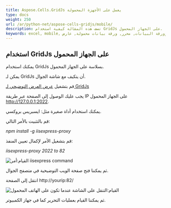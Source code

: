 ```yaml
---
title: Aspose.Cells.GridJs يعمل على الأجهزة المحمولة
type: docs
weight: 250
url: /ar/python-net/aspose-cells-gridjs/mobile/
description: تصف هذه المقالة كيفية استخدام GridJs على الجهاز المحمول.
keywords: excel, mobile, وورقة البيانات, محرر, ورقة بيانات محمولة, عارض
---
```


## استخدام GridJs على الجهاز المحمول

يمكنك استخدام GridJs بسلاسة على الجهاز المحمول. 

يمكن لـ GridJs أن يتكيف مع شاشة الجوال.

قم بتشغيل [عرض العرض التوضيحي لـ GridJs ](https://github.com/aspose-cells/Aspose.Cells-for-Python-via-.NET/tree/main/Examples_GridJs_Python_Net "عرض العرض التوضيحي لـ GridJs")

يجب عليك الوصول إلى الصفحة عبر طريقة IP على الجهاز المحمول http://127.0.0.1:2022. 

يمكنك استخدام أداة صغيرة مثل: ايسبريس بروكسي.

قم بالتثبيت بالأمر التالي:

*npm install -g iisexpress-proxy*

قم بتشغيل الأمر لإكمال تعيين المنفذ:

*iisexpress-proxy 2022 to 82*

![القيام:أمر  iisexpress command](iisproxy_port_map.png)

ثم يمكننا فتح صفحة الويب التوضيحية في متصفح الجوال.

انتقل إلى الصفحة http://yourip:82/

![القيام:التنقل على الشاشة عندما تكون على الهاتف المحمول](gridjs_edit_on_mobile.png)

ثم يمكننا القيام بعمليات التحرير كما في جهاز الكمبيوتر.
